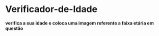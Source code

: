 # Verificador-de-Idade

**verifica a sua idade e coloca uma imagem referente a faixa etária em questão**
